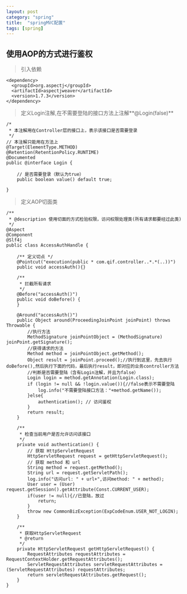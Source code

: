 ```yaml
---
layout: post
category: "spring"
title:  "springMVC配置"
tags: [spring]
---
```




## 使用AOP的方式进行鉴权 ##



> 引入依赖  

	<dependency>
	  <groupId>org.aspectj</groupId>
	  <artifactId>aspectjweaver</artifactId>
	  <version>1.7.3</version>
	</dependency>


> 定义Login注解,在不需要登陆的接口方法上注解**@Login(false)**


	/*
	 * 本注解用在Controller层的接口上，表示该接口是否需要登录
	 */
	// 本注解只能用在方法上
	@Target(ElementType.METHOD)
	@Retention(RetentionPolicy.RUNTIME)
	@Documented
	public @interface Login {
	
	    // 是否需要登录（默认为true）
	    public boolean value() default true;
	
	}

 <!-- more -->

> 定义AOP切面类  


	/**
	 * @description 使用切面的方式检验权限，访问权限处理类(所有请求都要经过此类)
	 */
	@Aspect
	@Component
	@Slf4j
	public class AccessAuthHandle {
	
	    /** 定义切点 */
	    @Pointcut("execution(public * com.qif.controller..*.*(..))")
	    public void accessAuth(){}
	
	    /**
	     * 拦截所有请求
	     */
	    @Before("accessAuth()")
	    public void doBefore() {
	    }
	
	    @Around("accessAuth()")
	    public Object around(ProceedingJoinPoint joinPoint) throws Throwable {
	        //执行方法
	        MethodSignature joinPointObject = (MethodSignature) joinPoint.getSignature();
	        //获得请求的方法
	        Method method = joinPointObject.getMethod();
	        Object result = joinPoint.proceed();//执行到这里，先去执行doBefore(),然后执行下面的代码，最后执行result，即对应的业务controller方法
	        //判断是否需要登陆（含有Login注解，并且为false）
	        Login login = method.getAnnotation(Login.class);
	        if (login != null && !login.value()){//false表示不需要登陆
	            log.info("不需要登陆接口方法："+method.getName());
	        }else{
	            authentication(); // 访问鉴权
	        }
	        return result;
	    }
	
	    /**
	     * 检查当前用户是否允许访问该接口
	     */
	    private void authentication() {
	        // 获取 HttpServletRequest
	        HttpServletRequest request = getHttpServletRequest();
	        // 获取 method 和 url
	        String method = request.getMethod();
	        String url = request.getServletPath();
	        log.info("访问url: " + url+",访问method: " + method);
	        User user = (User) request.getSession().getAttribute(Const.CURRENT_USER);
	        if(user != null){//已登陆，放过
	            return;
	        }
	        throw new CommonBizException(ExpCodeEnum.USER_NOT_LOGIN);
	    }
	
	    /**
	     * 获取HttpServletRequest
	     * @return
	     */
	    private HttpServletRequest getHttpServletRequest() {
	        RequestAttributes requestAttributes = RequestContextHolder.getRequestAttributes();
	        ServletRequestAttributes servletRequestAttributes = (ServletRequestAttributes) requestAttributes;
	        return servletRequestAttributes.getRequest();
	    }
	}
